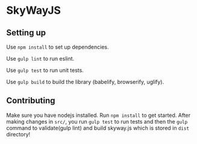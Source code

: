 # SkyWayJS

## Setting up

Use `npm install` to set up dependencies.

Use `gulp lint` to run eslint.

Use `gulp test` to run unit tests.

Use `gulp build` to build the library (babelify, browserify, uglify).

## Contributing

Make sure you have nodejs installed. Run `npm install` to get started. After making changes in `src/`, you run `gulp test` to run tests and then the `gulp` command to validate(gulp lint) and build skyway.js which is stored in `dist` directory!
